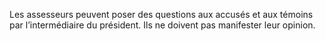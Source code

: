 Les assesseurs peuvent poser des questions aux accusés et aux témoins par l’intermédiaire du président.
Ils ne doivent pas manifester leur opinion.